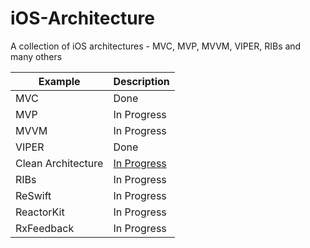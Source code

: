 # iOS-Architecture
A collection of iOS architectures - MVC, MVP, MVVM, VIPER, RIBs and many others

| Example | Description |
| ------------- | ------------- |
| MVC | Done |
| MVP | In Progress |
| MVVM | In Progress  |
| VIPER | Done  |
| Clean Architecture | [In Progress](https://github.com/manhpham90vn/iOS_Started_Kit)  |
| RIBs | In Progress  |
| ReSwift | In Progress  |
| ReactorKit | In Progress  |
| RxFeedback | In Progress  |
